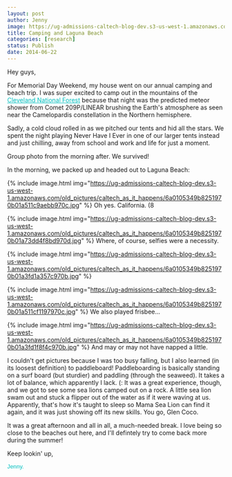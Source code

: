 ```yaml
---
layout: post
author: Jenny
image: https://ug-admissions-caltech-blog-dev.s3-us-west-1.amazonaws.com/old_pictures/caltech_as_it_happens/6a0105349b8251970b01a511c9ac5a970c.jpg
title: Camping and Laguna Beach
categories: [research]
status: Publish
date: 2014-06-22
---
```



Hey guys,

For Memorial Day Weekend, my house went on our annual camping and beach trip. I was super excited to camp out in the mountains of the <a href="https://www.fs.usda.gov/wps/portal/fsinternet/!ut/p/c5/04_SB8K8xLLM9MSSzPy8xBz9CP0os3gDfxMDT8MwRydLA1cj72BTJw8jAwgAykeaxcN4jhYG_h4eYX5hPgYwefy6w0H24dcPNgEHcDTQ9_PIz03VL8iNMMgycVQEAHcGOlk!/dl3/d3/L2dJQSEvUUt3QS9ZQnZ3LzZfME80MEkxVkFCOTBFMktTNUJIMjAwMDAwMDA!/?ss=110502&amp;ttype=recarea&amp;recid=47588&amp;actid=29&amp;navtype=BROWSEBYSUBJECT&amp;position=BROWSEBYSUBJECT&amp;navid=110130000000000&amp;pnavid=110000000000000&amp;cid=FSE_003705&amp;pname=Trabuco+RD+-+Blue+Jay+Campground" style="color: #00bfbf;" target="_blank">Cleveland National Forest</a> because that night was the predicted meteor shower from Comet 209P/LINEAR brushing the Earth's atmosphere as seen near the Camelopardis constellation in the Northern hemisphere.

Sadly, a cold cloud rolled in as we pitched our tents and hid all the stars. We spent the night playing Never Have I Ever in one of our larger tents instead and just chilling, away from school and work and life for just a moment.

Group photo from the morning after. We survived!

In the morning, we packed up and headed out to Laguna Beach:

{% include image.html img="https://ug-admissions-caltech-blog-dev.s3-us-west-1.amazonaws.com/old_pictures/caltech_as_it_happens/6a0105349b8251970b01a511c9aebb970c.jpg" %}
Oh yes. California. (8

{% include image.html img="https://ug-admissions-caltech-blog-dev.s3-us-west-1.amazonaws.com/old_pictures/caltech_as_it_happens/6a0105349b8251970b01a73dd4f8bd970d.jpg" %}
Where, of course, selfies were a necessity.


{% include image.html img="https://ug-admissions-caltech-blog-dev.s3-us-west-1.amazonaws.com/old_pictures/caltech_as_it_happens/6a0105349b8251970b01a3fd1a357c970b.jpg" %}


{% include image.html img="https://ug-admissions-caltech-blog-dev.s3-us-west-1.amazonaws.com/old_pictures/caltech_as_it_happens/6a0105349b8251970b01a511cf1197970c.jpg" %}
We also played frisbee...


{% include image.html img="https://ug-admissions-caltech-blog-dev.s3-us-west-1.amazonaws.com/old_pictures/caltech_as_it_happens/6a0105349b8251970b01a3fd1f8f4c970b.jpg" %}
And may or may not have napped a little.

I couldn't get pictures because I was too busy falling, but I also learned (in its loosest definition) to paddleboard! Paddleboarding is basically standing on a surf board (but sturdier) and paddling (through the seaweed). It takes a lot of balance, which apparently I lack. (: It was a great experience, though, and we got to see some sea lions camped out on a rock. A little sea lion swam out and stuck a flipper out of the water as if it were waving at us. Apparently, that's how it's taught to sleep so Mama Sea Lion can find it again, and it was just showing off its new skills. You go, Glen Coco.

It was a great afternoon and all in all, a much-needed break. I love being so close to the beaches out here, and I'll defintely try to come back more during the summer!

Keep lookin' up,

<span style="color: #00bfbf; font-family: arial, helvetica, sans-serif; font-size: 10pt;">Jenny.

